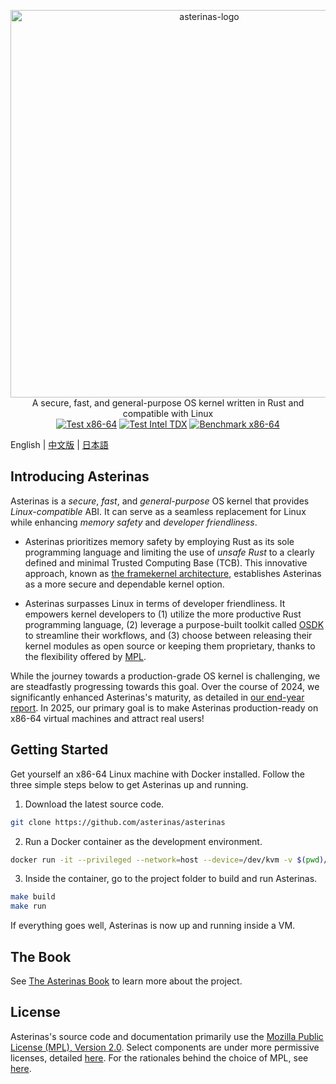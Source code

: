 <p align="center">
    <img src="docs/src/images/logo_en.svg" alt="asterinas-logo" width="620"><br>
    A secure, fast, and general-purpose OS kernel written in Rust and compatible with Linux<br/>
    <a href="https://github.com/asterinas/asterinas/actions/workflows/test_x86.yml"><img src="https://github.com/asterinas/asterinas/actions/workflows/test_x86.yml/badge.svg?event=push" alt="Test x86-64" style="max-width: 100%;"></a>
    <a href="https://github.com/asterinas/asterinas/actions/workflows/test_x86_tdx.yml"><img src="https://github.com/asterinas/asterinas/actions/workflows/test_x86_tdx.yml/badge.svg" alt="Test Intel TDX" style="max-width: 100%;"></a>
    <a href="https://asterinas.github.io/benchmark/x86-64/"><img src="https://github.com/asterinas/asterinas/actions/workflows/benchmark_x86.yml/badge.svg" alt="Benchmark x86-64" style="max-width: 100%;"></a>
    <br/>
</p>

English | [中文版](README_CN.md) | [日本語](README_JP.md)

## Introducing Asterinas

Asterinas is a _secure_, _fast_, and _general-purpose_ OS kernel
that provides _Linux-compatible_ ABI.
It can serve as a seamless replacement for Linux
while enhancing _memory safety_ and _developer friendliness_.

* Asterinas prioritizes memory safety
by employing Rust as its sole programming language
and limiting the use of _unsafe Rust_
to a clearly defined and minimal Trusted Computing Base (TCB).
This innovative approach,
known as [the framekernel architecture](https://asterinas.github.io/book/kernel/the-framekernel-architecture.html),
establishes Asterinas as a more secure and dependable kernel option.

* Asterinas surpasses Linux in terms of developer friendliness.
It empowers kernel developers to
(1) utilize the more productive Rust programming language,
(2) leverage a purpose-built toolkit called [OSDK](https://asterinas.github.io/book/osdk/guide/index.html) to streamline their workflows,
and (3) choose between releasing their kernel modules as open source
or keeping them proprietary,
thanks to the flexibility offered by [MPL](#License).

While the journey towards a production-grade OS kernel is challenging,
we are steadfastly progressing towards this goal.
Over the course of 2024,
we significantly enhanced Asterinas's maturity,
as detailed in [our end-year report](https://asterinas.github.io/2025/01/20/asterinas-in-2024.html).
In 2025, our primary goal is to make Asterinas production-ready on x86-64 virtual machines
and attract real users!

## Getting Started

Get yourself an x86-64 Linux machine with Docker installed.
Follow the three simple steps below to get Asterinas up and running.

1. Download the latest source code.

```bash
git clone https://github.com/asterinas/asterinas
```

2. Run a Docker container as the development environment.

```bash
docker run -it --privileged --network=host --device=/dev/kvm -v $(pwd)/asterinas:/root/asterinas asterinas/asterinas:0.14.1-20250326
```

3. Inside the container, go to the project folder to build and run Asterinas.

```bash
make build
make run
```

If everything goes well, Asterinas is now up and running inside a VM.

## The Book

See [The Asterinas Book](https://asterinas.github.io/book/) to learn more about the project.

## License

Asterinas's source code and documentation primarily use the 
[Mozilla Public License (MPL), Version 2.0](https://github.com/asterinas/asterinas/blob/main/LICENSE-MPL).
Select components are under more permissive licenses,
detailed [here](https://github.com/asterinas/asterinas/blob/main/.licenserc.yaml). For the rationales behind the choice of MPL, see [here](https://asterinas.github.io/book/index.html#licensing).
